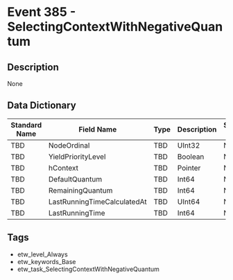 # Event 385 - SelectingContextWithNegativeQuantum

## Description
None

## Data Dictionary
|Standard Name|Field Name|Type|Description|Sample Value|
|---|---|---|---|---|
|TBD|NodeOrdinal|TBD|UInt32|None|None|
|TBD|YieldPriorityLevel|TBD|Boolean|None|None|
|TBD|hContext|TBD|Pointer|None|None|
|TBD|DefaultQuantum|TBD|Int64|None|None|
|TBD|RemainingQuantum|TBD|Int64|None|None|
|TBD|LastRunningTimeCalculatedAt|TBD|UInt64|None|None|
|TBD|LastRunningTime|TBD|Int64|None|None|

## Tags
* etw_level_Always
* etw_keywords_Base
* etw_task_SelectingContextWithNegativeQuantum